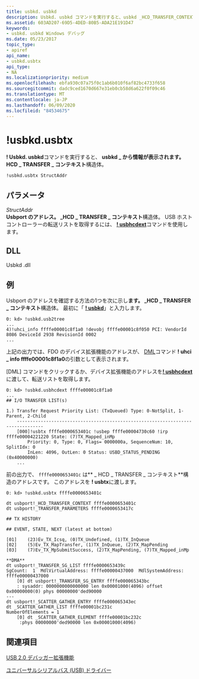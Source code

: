 ```yaml
---
title: usbkd. usbkd
description: Usbkd. usbkd コマンドを実行すると、usbkd _HCD_TRANSFER_CONTEXT 構造の情報が表示されます。
ms.assetid: 603AD207-69D5-4DED-80B5-ADA21E191D47
keywords:
- usbkd. usbkd Windows デバッグ
ms.date: 05/23/2017
topic_type:
- apiref
api_name:
- usbkd.usbtx
api_type:
- NA
ms.localizationpriority: medium
ms.openlocfilehash: ebfa930c07a75f0c1ab6b010f6af82bc4733f658
ms.sourcegitcommit: dadc9ced1670d667e31eb0cb58d6a622f0f09c46
ms.translationtype: MT
ms.contentlocale: ja-JP
ms.lasthandoff: 06/09/2020
ms.locfileid: "84534675"
---
```

# <a name="usbkdusbtx"></a>!usbkd.usbtx


**! Usbkd. usbkd**コマンドを実行すると、 **usbkd \_ から情報が表示されます。HCD \_ TRANSFER \_ コンテキスト**構造体。

```dbgcmd
!usbkd.usbtx StructAddr
```

## <a name="span-idddk__devobj_dbgspanspan-idddk__devobj_dbgspanparameters"></a><span id="ddk__devobj_dbg"></span><span id="DDK__DEVOBJ_DBG"></span>パラメータ


<span id="_______StructAddr______"></span><span id="_______structaddr______"></span><span id="_______STRUCTADDR______"></span>*StructAddr*   
**Usbport のアドレス。 \_HCD \_ TRANSFER \_ コンテキスト**構造体。 USB ホストコントローラーの転送リストを取得するには、 [**! usbhcdext**](-usbkd-usbhcdext.md)コマンドを使用します。

## <a name="span-iddllspanspan-iddllspandll"></a><span id="DLL"></span><span id="dll"></span>DLL


Usbkd .dll

<a name="examples"></a>例
--------

Usbport のアドレスを確認する方法の1つを次に示し**ます。 \_HCD \_ TRANSFER \_ コンテキスト**構造体。 最初に「 [**! usbkd**](-usbkd-usb2tree.md)」と入力します。

```dbgcmd
0: kd> !usbkd.usb2tree
...
4)!uhci_info ffffe00001c8f1a0 !devobj ffffe00001c8f050 PCI: VendorId 8086 DeviceId 2938 RevisionId 0002 
...
```

上記の出力では、FDO のデバイス拡張機能のアドレスが、 [DML](debugger-markup-language-commands.md)コマンド **! uhci \_ info ffffe00001c8f1a0**の引数として表示されます。

[DML] コマンドをクリックするか、デバイス拡張機能のアドレスを[**! usbhcdext**](-usbkd-usbhcdext.md)に渡して、転送リストを取得します。

```dbgcmd
0: kd> !usbkd.usbhcdext ffffe00001c8f1a0
...
## I/O TRANSFER LIST(s)

1.) Transfer Request Priority List: (TxQueued) Type: 0-NotSplit, 1-Parent, 2-Child
    --------------------------------------------------------------------------------
    [000]!usbtx ffffe0000653401c !usbep ffffe00004730c60 !irp ffffe00004221220 State: (7)TX_Mapped_inMp
        Priority: 0, Type: 0, Flags= 0000000a, SequenceNum: 10, SplitIdx: 0
        InLen: 4096, OutLen: 0 Status: USBD_STATUS_PENDING (0x40000000)
    ...
```

前の出力で、 `ffffe0000653401c` は** \_ HCD \_ TRANSFER \_ コンテキスト**構造のアドレスです。 このアドレスを **! usbtx**に渡します。

```dbgcmd
0: kd> !usbkd.usbtx ffffe0000653401c

dt usbport!_HCD_TRANSFER_CONTEXT ffffe0000653401c
dt usbport!_TRANSFER_PARAMETERS ffffe0000653417c

## TX HISTORY

## EVENT, STATE, NEXT (latest at bottom)

[01]    (23)Ev_TX_Icsq, (0)TX_Undefined, (1)TX_InQueue
[02]    (5)Ev_TX_MapTransfer, (1)TX_InQueue, (2)TX_MapPending
[03]    (7)Ev_TX_MpSubmitSuccess, (2)TX_MapPending, (7)TX_Mapped_inMp

**DMA**
dt usbport!_TRANSFER_SG_LIST ffffe0000653439c
SgCount:  1  MdlVirtualAddress: ffffe00000437000  MdlSystemAddress: ffffe00000437000
    [0] dt usbport!_TRANSFER_SG_ENTRY ffffe000065343bc
    : sysaddr: 0000000000000000 len 0x00001000(4096) offset 0x00000000(0) phys 00000000'ded90000
---
dt usbport!_SCATTER_GATHER_ENTRY ffffe000065343ec
dt _SCATTER_GATHER_LIST ffffe00001bc231c
NumberOfElements = 1
    [0] dt _SCATTER_GATHER_ELEMENT ffffe00001bc232c
     :phys 00000000'ded90000 len 0x00001000(4096)
```

## <a name="span-idsee_alsospansee-also"></a><span id="see_also"></span>関連項目


[USB 2.0 デバッガー拡張機能](usb-2-0-extensions.md)

[ユニバーサルシリアルバス (USB) ドライバー](https://docs.microsoft.com/windows-hardware/drivers/usbcon/)

 

 






